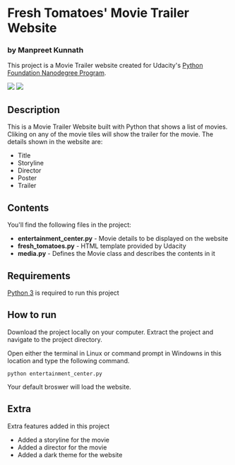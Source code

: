# Fresh Tomatoes' Movie Trailer Website
### by Manpreet Kunnath
This project is a Movie Trailer website created for Udacity's [Python Foundation Nanodegree Program](https://in.udacity.com/course/python-foundation-nanodegree--nd002-inpy).

![](https://i.imgur.com/U6RvAHi.png)  ![](https://i.imgur.com/HcJGGUH.png)

## Description
This is a Movie Trailer Website built with Python that shows a list of movies. Cliking on any of the movie tiles will show the trailer for the movie.
The details shown in the website are:
* Title
* Storyline
* Director
* Poster
* Trailer

## Contents
You'll find the following files in the project:
* **entertainment_center.py** - Movie details to be displayed on the website
* **fresh_tomatoes.py** - HTML template provided by Udacity
* **media.py** - Defines the Movie class and describes the contents in it

## Requirements
[Python 3](https://www.python.org/downloads/)  is required to run this project

## How to run
Download the project locally on your computer. Extract the project and navigate to the project directory.

Open either the terminal in Linux or command prompt in Windowns in this location and type the following command.

```
python entertainment_center.py
```

Your default broswer will load the website.

## Extra
Extra features added in this project
* Added a storyline for the movie
* Added a director for the movie
* Added a dark theme for the website